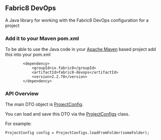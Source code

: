 ## Fabric8 DevOps 

A Java library for working with the Fabric8 DevOps configuration for a project

### Add it to your Maven pom.xml

To be able to use the Java code in your [Apache Maven](http://maven.apache.org/) based project add this into your pom.xml

            <dependency>
                <groupId>io.fabric8</groupId>
                <artifactId>fabric8-devops</artifactId>
                <version>2.2.78</version>
            </dependency>

### API Overview

The main DTO object is [ProjectConfig](https://github.com/fabric8io/fabric8/blob/master/components/fabric8-devops/src/main/java/io/fabric8/devops/ProjectConfig.java#L31).

You can load and save this DTO via the [ProjectConfigs](https://github.com/fabric8io/fabric8/blob/master/components/fabric8-devops/src/main/java/io/fabric8/devops/ProjectConfigs.java#L40) class.

For example:

    ProjectConfig config = ProjectConfigs.loadFromFolder(someFolder);

